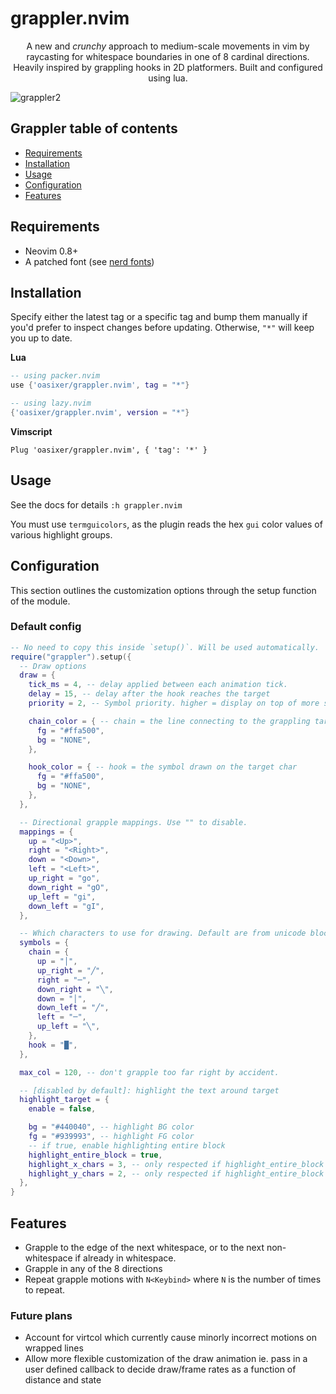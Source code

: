 # grappler.nvim

<p align="center">A new and <i>crunchy</i> approach to medium-scale movements in vim by raycasting for whitespace boundaries in one of 8 cardinal directions.
Heavily inspired by grappling hooks in 2D platformers. Built and configured using lua.
</p>

![grappler2](https://github.com/Oasixer/grappler.nvim/assets/24990515/b222d445-0db4-416b-9a3c-383a95499ea0)

## Grappler table of contents

<!--toc:start-->

- [Requirements](#requirements)
- [Installation](#installation)
- [Usage](#usage)
- [Configuration](#configuration)
- [Features](#features)

<!--toc:end-->

## Requirements

- Neovim 0.8+
- A patched font (see [nerd fonts](https://github.com/ryanoasis/nerd-fonts))

## Installation

Specify either the latest tag or a specific tag and bump them manually if you'd prefer to inspect changes before updating.
Otherwise, `"*"` will keep you up to date.

**Lua**

```lua
-- using packer.nvim
use {'oasixer/grappler.nvim', tag = "*"}

-- using lazy.nvim
{'oasixer/grappler.nvim', version = "*"}
```

**Vimscript**

```vim
Plug 'oasixer/grappler.nvim', { 'tag': '*' }
```

## Usage

See the docs for details `:h grappler.nvim`

You must use `termguicolors`, as the plugin reads the hex `gui` color values of various highlight groups.

## Configuration

This section outlines the customization options through the setup function of the module.

### Default config

```lua
-- No need to copy this inside `setup()`. Will be used automatically.
require("grappler").setup({
  -- Draw options
  draw = {
    tick_ms = 4, -- delay applied between each animation tick.
    delay = 15, -- delay after the hook reaches the target
    priority = 2, -- Symbol priority. higher = display on top of more symbols.

    chain_color = { -- chain = the line connecting to the grappling target
      fg = "#ffa500",
      bg = "NONE",
    },

    hook_color = { -- hook = the symbol drawn on the target char
      fg = "#ffa500",
      bg = "NONE",
    },
  },

  -- Directional grapple mappings. Use "" to disable.
  mappings = {
    up = "<Up>",
    right = "<Right>",
    down = "<Down>",
    left = "<Left>",
    up_right = "go",
    down_right = "gO",
    up_left = "gi",
    down_left = "gI",
  },

  -- Which characters to use for drawing. Default are from unicode block codes
  symbols = {
    chain = {
      up = "│",
      up_right = "╱",
      right = "─",
      down_right = "╲",
      down = "│",
      down_left = "╱",
      left = "─",
      up_left = "╲",
    },
    hook = "█",
  },

  max_col = 120, -- don't grapple too far right by accident.

  -- [disabled by default]: highlight the text around target
  highlight_target = {
    enable = false,

    bg = "#440040", -- highlight BG color
    fg = "#939993", -- highlight FG color
    -- if true, enable highlighting entire block
    highlight_entire_block = true,
    highlight_x_chars = 3, -- only respected if highlight_entire_block == false
    highlight_y_chars = 2, -- only respected if highlight_entire_block == false
  },
}
```

## Features

- Grapple to the edge of the next whitespace, or to the next non-whitespace if already in whitespace.
- Grapple in any of the 8 directions
- Repeat grapple motions with `N<Keybind>` where `N` is the number of times to repeat.

### Future plans

- Account for virtcol which currently cause minorly incorrect motions on wrapped lines
- Allow more flexible customization of the draw animation ie. pass in a user defined callback to decide draw/frame rates as a function of distance and state
